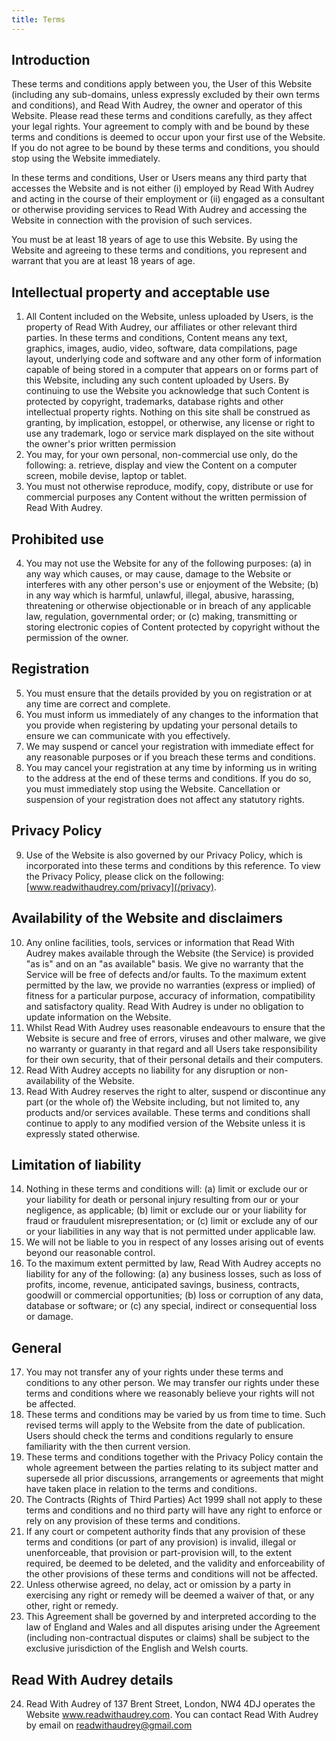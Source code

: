 ```yaml
---
title: Terms
---
```

## Introduction

These terms and conditions apply between you, the User of this Website (including any sub-domains, unless expressly excluded by their own terms and conditions), and Read With Audrey, the owner and operator of this Website. Please read these terms and conditions carefully, as they affect your legal rights. Your agreement to comply with and be bound by these terms and conditions is deemed to occur upon your first use of the Website. If you do not agree to be bound by these terms and conditions, you should stop using the Website immediately.

In these terms and conditions, User or Users means any third party that accesses the Website and is not either (i) employed by Read With Audrey and acting in the course of their employment or (ii) engaged as a consultant or otherwise providing services to Read With Audrey and accessing the Website in connection with the provision of such services.

You must be at least 18 years of age to use this Website. By using the Website and agreeing to these terms and conditions, you represent and warrant that you are at least 18 years of age.

## Intellectual property and acceptable use

1. All Content included on the Website, unless uploaded by Users, is the property of Read With Audrey, our affiliates or other relevant third parties. In these terms and conditions, Content means any text, graphics, images, audio, video, software, data compilations, page layout, underlying code and software and any other form of information capable of being stored in a computer that appears on or forms part of this Website, including any such content uploaded by Users. By continuing to use the Website you acknowledge that such Content is protected by copyright, trademarks, database rights and other intellectual property rights. Nothing on this site shall be construed as granting, by implication, estoppel, or otherwise, any license or right to use any trademark, logo or service mark displayed on the site without the owner's prior written permission
2. You may, for your own personal, non-commercial use only, do the following:
   a. retrieve, display and view the Content on a computer screen, mobile devise, laptop or tablet.
3. You must not otherwise reproduce, modify, copy, distribute or use for commercial purposes any Content without the written permission of Read With Audrey.

## Prohibited use

4. You may not use the Website for any of the following purposes: (a) in any way which causes, or may cause, damage to the Website or interferes with any other person's use or enjoyment of the Website; (b) in any way which is harmful, unlawful, illegal, abusive, harassing, threatening or otherwise objectionable or in breach of any applicable law, regulation, governmental order; or (c) making, transmitting or storing electronic copies of Content protected by copyright without the permission of the owner.

## Registration

5. You must ensure that the details provided by you on registration or at any time are correct and complete.
6. You must inform us immediately of any changes to the information that you provide when registering by updating your personal details to ensure we can communicate with you effectively.
7. We may suspend or cancel your registration with immediate effect for any reasonable purposes or if you breach these terms and conditions.
8. You may cancel your registration at any time by informing us in writing to the address at the end of these terms and conditions. If you do so, you must immediately stop using the Website. Cancellation or suspension of your registration does not affect any statutory rights.

## Privacy Policy

9. Use of the Website is also governed by our Privacy Policy, which is incorporated into these terms and conditions by this reference. To view the Privacy Policy, please click on the following: [www.readwithaudrey.com/privacy](/privacy).

## Availability of the Website and disclaimers

10. Any online facilities, tools, services or information that Read With Audrey makes available through the Website (the Service) is provided "as is" and on an "as available" basis. We give no warranty that the Service will be free of defects and/or faults. To the maximum extent permitted by the law, we provide no warranties (express or implied) of fitness for a particular purpose, accuracy of information, compatibility and satisfactory quality. Read With Audrey is under no obligation to update information on the Website.
11. Whilst Read With Audrey uses reasonable endeavours to ensure that the Website is secure and free of errors, viruses and other malware, we give no warranty or guaranty in that regard and all Users take responsibility for their own security, that of their personal details and their computers.
12. Read With Audrey accepts no liability for any disruption or non-availability of the Website.
13. Read With Audrey reserves the right to alter, suspend or discontinue any part (or the whole of) the Website including, but not limited to, any products and/or services available. These terms and conditions shall continue to apply to any modified version of the Website unless it is expressly stated otherwise.

## Limitation of liability

14. Nothing in these terms and conditions will: (a) limit or exclude our or your liability for death or personal injury resulting from our or your negligence, as applicable; (b) limit or exclude our or your liability for fraud or fraudulent misrepresentation; or (c) limit or exclude any of our or your liabilities in any way that is not permitted under applicable law.
15. We will not be liable to you in respect of any losses arising out of events beyond our reasonable control.
16. To the maximum extent permitted by law, Read With Audrey accepts no liability for any of the following: (a) any business losses, such as loss of profits, income, revenue, anticipated savings, business, contracts, goodwill or commercial opportunities; (b) loss or corruption of any data, database or software; or (c) any special, indirect or consequential loss or damage.

## General

17. You may not transfer any of your rights under these terms and conditions to any other person. We may transfer our rights under these terms and conditions where we reasonably believe your rights will not be affected.
18. These terms and conditions may be varied by us from time to time. Such revised terms will apply to the Website from the date of publication. Users should check the terms and conditions regularly to ensure familiarity with the then current version.
19. These terms and conditions together with the Privacy Policy contain the whole agreement between the parties relating to its subject matter and supersede all prior discussions, arrangements or agreements that might have taken place in relation to the terms and conditions.
20. The Contracts (Rights of Third Parties) Act 1999 shall not apply to these terms and conditions and no third party will have any right to enforce or rely on any provision of these terms and conditions.
21. If any court or competent authority finds that any provision of these terms and conditions (or part of any provision) is invalid, illegal or unenforceable, that provision or part-provision will, to the extent required, be deemed to be deleted, and the validity and enforceability of the other provisions of these terms and conditions will not be affected.
22. Unless otherwise agreed, no delay, act or omission by a party in exercising any right or remedy will be deemed a waiver of that, or any other, right or remedy.
23. This Agreement shall be governed by and interpreted according to the law of England and Wales and all disputes arising under the Agreement (including non-contractual disputes or claims) shall be subject to the exclusive jurisdiction of the English and Welsh courts.

## Read With Audrey details

24. Read With Audrey of 137 Brent Street, London, NW4 4DJ operates the Website www.readwithaudrey.com.
    You can contact Read With Audrey by email on readwithaudrey@gmail.com
